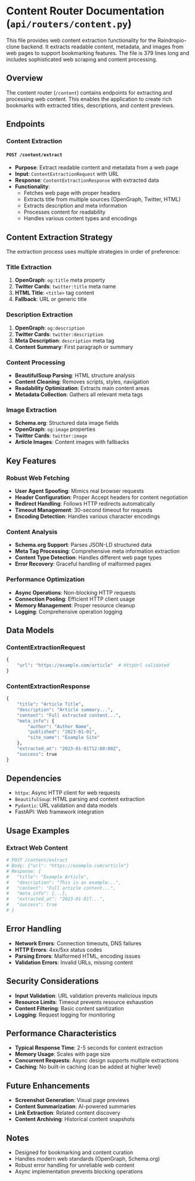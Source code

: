 # Content Router Documentation (`api/routers/content.py`)

This file provides web content extraction functionality for the Raindropio-clone backend. It extracts readable content, metadata, and images from web pages to support bookmarking features. The file is 379 lines long and includes sophisticated web scraping and content processing.

## Overview

The content router (`/content`) contains endpoints for extracting and processing web content. This enables the application to create rich bookmarks with extracted titles, descriptions, and content previews.

## Endpoints

### Content Extraction

#### `POST /content/extract`
- **Purpose**: Extract readable content and metadata from a web page
- **Input**: `ContentExtractionRequest` with URL
- **Response**: `ContentExtractionResponse` with extracted data
- **Functionality**:
  - Fetches web page with proper headers
  - Extracts title from multiple sources (OpenGraph, Twitter, HTML)
  - Extracts description and meta information
  - Processes content for readability
  - Handles various content types and encodings

## Content Extraction Strategy

The extraction process uses multiple strategies in order of preference:

### Title Extraction
1. **OpenGraph**: `og:title` meta property
2. **Twitter Cards**: `twitter:title` meta name
3. **HTML Title**: `<title>` tag content
4. **Fallback**: URL or generic title

### Description Extraction
1. **OpenGraph**: `og:description`
2. **Twitter Cards**: `twitter:description`
3. **Meta Description**: `description` meta tag
4. **Content Summary**: First paragraph or summary

### Content Processing
- **BeautifulSoup Parsing**: HTML structure analysis
- **Content Cleaning**: Removes scripts, styles, navigation
- **Readability Optimization**: Extracts main content areas
- **Metadata Collection**: Gathers all relevant meta tags

### Image Extraction
- **Schema.org**: Structured data image fields
- **OpenGraph**: `og:image` properties
- **Twitter Cards**: `twitter:image`
- **Article Images**: Content images with fallbacks

## Key Features

### Robust Web Fetching
- **User Agent Spoofing**: Mimics real browser requests
- **Header Configuration**: Proper Accept headers for content negotiation
- **Redirect Handling**: Follows HTTP redirects automatically
- **Timeout Management**: 30-second timeout for requests
- **Encoding Detection**: Handles various character encodings

### Content Analysis
- **Schema.org Support**: Parses JSON-LD structured data
- **Meta Tag Processing**: Comprehensive meta information extraction
- **Content Type Detection**: Handles different web page types
- **Error Recovery**: Graceful handling of malformed pages

### Performance Optimization
- **Async Operations**: Non-blocking HTTP requests
- **Connection Pooling**: Efficient HTTP client usage
- **Memory Management**: Proper resource cleanup
- **Logging**: Comprehensive operation logging

## Data Models

### ContentExtractionRequest
```python
{
    "url": "https://example.com/article"  # HttpUrl validated
}
```

### ContentExtractionResponse
```python
{
    "title": "Article Title",
    "description": "Article summary...",
    "content": "Full extracted content...",
    "meta_info": {
        "author": "Author Name",
        "published": "2023-01-01",
        "site_name": "Example Site"
    },
    "extracted_at": "2023-01-01T12:00:00Z",
    "success": true
}
```

## Dependencies

- `httpx`: Async HTTP client for web requests
- `BeautifulSoup`: HTML parsing and content extraction
- `Pydantic`: URL validation and data models
- FastAPI: Web framework integration

## Usage Examples

### Extract Web Content
```python
# POST /content/extract
# Body: {"url": "https://example.com/article"}
# Response: {
#   "title": "Example Article",
#   "description": "This is an example...",
#   "content": "Full article content...",
#   "meta_info": {...},
#   "extracted_at": "2023-01-01T...",
#   "success": true
# }
```

## Error Handling

- **Network Errors**: Connection timeouts, DNS failures
- **HTTP Errors**: 4xx/5xx status codes
- **Parsing Errors**: Malformed HTML, encoding issues
- **Validation Errors**: Invalid URLs, missing content

## Security Considerations

- **Input Validation**: URL validation prevents malicious inputs
- **Resource Limits**: Timeout prevents resource exhaustion
- **Content Filtering**: Basic content sanitization
- **Logging**: Request logging for monitoring

## Performance Characteristics

- **Typical Response Time**: 2-5 seconds for content extraction
- **Memory Usage**: Scales with page size
- **Concurrent Requests**: Async design supports multiple extractions
- **Caching**: No built-in caching (can be added at higher level)

## Future Enhancements

- **Screenshot Generation**: Visual page previews
- **Content Summarization**: AI-powered summaries
- **Link Extraction**: Related content discovery
- **Content Archiving**: Historical content snapshots

## Notes

- Designed for bookmarking and content curation
- Handles modern web standards (OpenGraph, Schema.org)
- Robust error handling for unreliable web content
- Async implementation prevents blocking operations